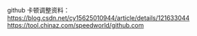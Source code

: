 github 卡顿调整资料：
https://blog.csdn.net/cy15625010944/article/details/121633044
https://tool.chinaz.com/speedworld/github.com
